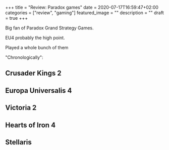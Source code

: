 +++
title =  "Review: Paradox games"
date = 2020-07-17T16:59:47+02:00
categories = ["review", "gaming"]
featured_image = ""
description = ""
draft = true
+++

Big fan of Paradox Grand Strategy Games.

EU4 probably the high point.

Played a whole bunch of them

<!--more-->

"Chronologically":

## Crusader Kings 2

## Europa Universalis 4

## Victoria 2

## Hearts of Iron 4

## Stellaris